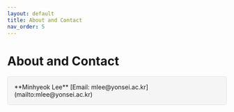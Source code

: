 ```yaml
---
layout: default
title: About and Contact
nav_order: 5 
---
```


# About and Contact

<div style="border: 1px solid #e1e4e8; padding: 15px; border-radius: 5px; background-color: #f5f5f5;">
  **Minhyeok Lee**  
  [Email: mlee@yonsei.ac.kr](mailto:mlee@yonsei.ac.kr)
</div>

